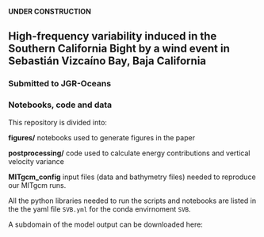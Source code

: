 **UNDER CONSTRUCTION**

## High-frequency variability induced in the Southern California Bight by a wind event in Sebastián Vizcaíno Bay, Baja California
### Submitted to JGR-Oceans
### Notebooks, code and data

This repository is divided into:

**figures/**  notebooks used to generate figures in the paper

**postprocessing/** code used to calculate energy contributions and vertical velocity variance

**MITgcm_config**  input files (data and bathymetry files) needed to reproduce our MITgcm runs.

All the python libraries needed to run the scripts and notebooks are listed in the the yaml file ```SVB.yml``` for the conda envirnoment ```SVB```.

A subdomain of the model output can be downloaded here: 
